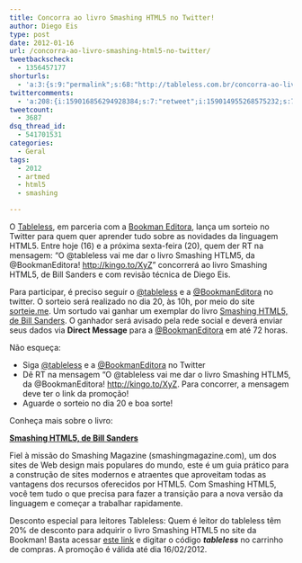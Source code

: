 ```yaml
---
title: Concorra ao livro Smashing HTML5 no Twitter!
author: Diego Eis
type: post
date: 2012-01-16
url: /concorra-ao-livro-smashing-html5-no-twitter/
tweetbackscheck:
  - 1356457177
shorturls:
  - 'a:3:{s:9:"permalink";s:68:"http://tableless.com.br/concorra-ao-livro-smashing-html5-no-twitter/";s:7:"tinyurl";s:26:"http://tinyurl.com/6we6xes";s:4:"isgd";s:19:"http://is.gd/0gV7uD";}'
twittercomments:
  - 'a:208:{i:159016856294928384;s:7:"retweet";i:159014955268575232;s:7:"retweet";i:159014210188226560;s:7:"retweet";i:159017187447803904;s:7:"retweet";i:159021737789505540;s:7:"retweet";i:159020790451408897;s:7:"retweet";i:159020352704487424;s:7:"retweet";i:159020007228051457;s:7:"retweet";i:159019697831030785;s:7:"retweet";i:159021855397789696;s:7:"retweet";i:159021834468200448;s:7:"retweet";i:159022178816376832;s:7:"retweet";i:159078866525233153;s:7:"retweet";i:159023057636302848;s:7:"retweet";i:159025545013772288;s:7:"retweet";i:159033029866692609;s:7:"retweet";i:159030538286530561;s:7:"retweet";i:159029558039937025;s:7:"retweet";i:159029417308471299;s:7:"retweet";i:159025884228108288;s:7:"retweet";i:159025646360735744;s:7:"retweet";i:159054848501886976;s:7:"retweet";i:159051432664895488;s:7:"retweet";i:159050515550973953;s:7:"retweet";i:159050503735615488;s:7:"retweet";i:159050503639142400;s:7:"retweet";i:159050503525900288;s:7:"retweet";i:159049376046657536;s:7:"retweet";i:159048829759520768;s:7:"retweet";i:159048724683829249;s:7:"retweet";i:159042479964946433;s:7:"retweet";i:159037435622330368;s:7:"retweet";i:159036226479980544;s:7:"retweet";i:159071384641880064;s:7:"retweet";i:159067672833822720;s:7:"retweet";i:159083887476211712;s:7:"retweet";i:159096019366326272;s:7:"retweet";i:159111744223051776;s:7:"retweet";i:159104418984378368;s:7:"retweet";i:159096322224427009;s:7:"retweet";i:159219548158042113;s:7:"retweet";i:159229601871179777;s:7:"retweet";i:159231160977854465;s:7:"retweet";i:159231082875723778;s:7:"retweet";i:159231001485246465;s:7:"retweet";i:159231531297161216;s:7:"retweet";i:159231435897708544;s:7:"retweet";i:159231409624596480;s:7:"retweet";i:159231378850983936;s:7:"retweet";i:159231374753140736;s:7:"retweet";i:159231262547124225;s:7:"retweet";i:159231232566231040;s:7:"retweet";i:159231177276915712;s:7:"retweet";i:159290727677968385;s:7:"retweet";i:159257875527647233;s:7:"retweet";i:159231707743141888;s:7:"retweet";i:159231655985418240;s:7:"retweet";i:159231641095639040;s:7:"retweet";i:159231858259918849;s:7:"retweet";i:159232456518672384;s:7:"retweet";i:159232656821854208;s:7:"retweet";i:159233452535840769;s:7:"retweet";i:159232870441943040;s:7:"retweet";i:159232594981031937;s:7:"retweet";i:159232561040719873;s:7:"retweet";i:159232500999262208;s:7:"retweet";i:159232322783285248;s:7:"retweet";i:159231681822339073;s:7:"retweet";i:159234097561083904;s:7:"retweet";i:159233602389946368;s:7:"retweet";i:159233517673398272;s:7:"retweet";i:159234432941834240;s:7:"retweet";i:159234275345051648;s:7:"retweet";i:159234271444353024;s:7:"retweet";i:159234127852347392;s:7:"retweet";i:159235129724776448;s:7:"retweet";i:159235116076507136;s:7:"retweet";i:159235830932717568;s:7:"retweet";i:159236793298984960;s:7:"retweet";i:159237067832963073;s:7:"retweet";i:159238037568630784;s:7:"retweet";i:159243677724712961;s:7:"retweet";i:159243097027526656;s:7:"retweet";i:159241466131136512;s:7:"retweet";i:159239937730936833;s:7:"retweet";i:159239470942658560;s:7:"retweet";i:159238769004912640;s:7:"retweet";i:159244756197703680;s:7:"retweet";i:159243717016952834;s:7:"retweet";i:159246171427192832;s:7:"retweet";i:159245360898916352;s:7:"retweet";i:159249011918897152;s:7:"retweet";i:159248903194165248;s:7:"retweet";i:159248376150507520;s:7:"retweet";i:159246350272311296;s:7:"retweet";i:159260898144436225;s:7:"retweet";i:159260131794759680;s:7:"retweet";i:159259903180013568;s:7:"retweet";i:159259864424644608;s:7:"retweet";i:159259447934455808;s:7:"retweet";i:159257640508198912;s:7:"retweet";i:159255572447899648;s:7:"retweet";i:159254207160004609;s:7:"retweet";i:159253765332021248;s:7:"retweet";i:159271662628515842;s:7:"retweet";i:159279326469173249;s:7:"retweet";i:159272648076046336;s:7:"retweet";i:159272220043132928;s:7:"retweet";i:159280525637468160;s:7:"retweet";i:159282922405363712;s:7:"retweet";i:159293222374490112;s:7:"retweet";i:159292673973428224;s:7:"retweet";i:159301410935144449;s:7:"retweet";i:159300784352272384;s:7:"retweet";i:159309189209010176;s:7:"retweet";i:159320237232238594;s:7:"retweet";i:159318614267281411;s:7:"retweet";i:159316504251334656;s:7:"retweet";i:159314697793966080;s:7:"retweet";i:159324758771646466;s:7:"retweet";i:159323973761511425;s:7:"retweet";i:159322894705504256;s:7:"retweet";i:159362551161962496;s:7:"retweet";i:159355306902687745;s:7:"retweet";i:159350665951453184;s:7:"retweet";i:159345104325320705;s:7:"retweet";i:159443138732244992;s:7:"retweet";i:159442365256433665;s:7:"retweet";i:159422385433493504;s:7:"retweet";i:159410147796598784;s:7:"retweet";i:159408910082654210;s:7:"retweet";i:159386877470834688;s:7:"retweet";i:159384522373337088;s:7:"retweet";i:159376423042293761;s:7:"retweet";i:159598500663922688;s:7:"retweet";i:159597467783008257;s:7:"retweet";i:159596823479193600;s:7:"retweet";i:159596770094088194;s:7:"retweet";i:159595668061696000;s:7:"retweet";i:159595477086642176;s:7:"retweet";i:159594909496651776;s:7:"retweet";i:159576803395121152;s:7:"retweet";i:159575504133947392;s:7:"retweet";i:159575452644679680;s:7:"retweet";i:159483126085713920;s:7:"retweet";i:159456899815833600;s:7:"retweet";i:159615331894177794;s:7:"retweet";i:159610835642236928;s:7:"retweet";i:159608039618519040;s:7:"retweet";i:159600093262127104;s:7:"retweet";i:159599675983405056;s:7:"retweet";i:159599286470983680;s:7:"retweet";i:159598793980002304;s:7:"retweet";i:159639439977611264;s:7:"retweet";i:159638474457227264;s:7:"retweet";i:159638426243702784;s:7:"retweet";i:159636864712720385;s:7:"retweet";i:159644510685626368;s:7:"retweet";i:159642709517275137;s:7:"retweet";i:159682315956666370;s:7:"retweet";i:159682322847903744;s:7:"retweet";i:159682319265972224;s:7:"retweet";i:159682325830057984;s:7:"retweet";i:160334016422227968;s:7:"retweet";i:160329063699972096;s:7:"retweet";i:159690634532364288;s:7:"retweet";i:159687561831399424;s:7:"retweet";i:159692192032628736;s:7:"retweet";i:159693966353252352;s:7:"retweet";i:160408208823943169;s:7:"retweet";i:160388454117675008;s:7:"retweet";i:160382185466114048;s:7:"retweet";i:160377143094808576;s:7:"retweet";i:160373007745957890;s:7:"retweet";i:160347390266703872;s:7:"retweet";i:160341147460452353;s:7:"retweet";i:160338710519484416;s:7:"retweet";i:160338455522574337;s:7:"retweet";i:160338433192112128;s:7:"retweet";i:160337185260843008;s:7:"retweet";i:160334613871476736;s:7:"retweet";i:160333725798891520;s:7:"retweet";i:160331477429653504;s:7:"retweet";i:160325568934592512;s:7:"retweet";i:160324996357570560;s:7:"retweet";i:160322548490440705;s:7:"retweet";i:160322158604718081;s:7:"retweet";i:160321876722331648;s:7:"retweet";i:160321419350261760;s:7:"retweet";i:160320798077370368;s:7:"retweet";i:160317333104103424;s:7:"retweet";i:160053425713852416;s:7:"retweet";i:160051572183805953;s:7:"retweet";i:160036704449871873;s:7:"retweet";i:160036641753411584;s:7:"retweet";i:160033733183934466;s:7:"retweet";i:160032512528236544;s:7:"retweet";i:160031283467132928;s:7:"retweet";i:159984510828679168;s:7:"retweet";i:159983129896034304;s:7:"retweet";i:159980658914103296;s:7:"retweet";i:159974699596660736;s:7:"retweet";i:159793055526944768;s:7:"retweet";i:159713161921040384;s:7:"retweet";i:159707302214107136;s:7:"retweet";i:159701957680955392;s:7:"retweet";i:159696332595015680;s:7:"retweet";i:165537753818337280;s:7:"retweet";}'
tweetcount:
  - 3687
dsq_thread_id:
  - 541701531
categories:
  - Geral
tags:
  - 2012
  - artmed
  - html5
  - smashing

---
```

O [Tableless][1], em parceria com a [Bookman Editora][2], lança um sorteio no Twitter para quem quer aprender tudo sobre as novidades da linguagem HTML5. Entre hoje (16) e a próxima sexta-feira (20), quem der RT na mensagem: “O @tableless vai me dar o livro Smashing HTLM5, da @BookmanEditora! <http://kingo.to/XyZ>” concorrerá ao livro Smashing HTML5, de Bill Sanders e com revisão técnica de Diego Eis.

Para participar, é preciso seguir o [@tableless][3] e a [@BookmanEditora][4] no twitter. O sorteio será realizado no dia 20, às 10h, por meio do site [sorteie.me][5]. Um sortudo vai ganhar um exemplar do livro [Smashing HTML5, de Bill Sanders][6]. O ganhador será avisado pela rede social e deverá enviar seus dados via **Direct Message** para a [@BookmanEditora][4] em até 72 horas.

Não esqueça:

  * Siga [@tableless][3] e a [@BookmanEditora][4] no Twitter
  * Dê RT na mensagem &#8220;O @tableless vai me dar o livro Smashing HTLM5, da @BookmanEditora! <http://kingo.to/XyZ>. Para concorrer, a mensagem deve ter o link da promoção!
  * Aguarde o sorteio no dia 20 e boa sorte!

Conheça mais sobre o livro:
  
**[Smashing HTML5, de Bill Sanders][6]**
  
Fiel à missão do Smashing Magazine (smashingmagazine.com), um dos sites de Web design mais populares do mundo, este é um guia prático para a construção de sites modernos e atraentes que aproveitam todas as vantagens dos recursos oferecidos por HTML5. Com Smashing HTML5, você tem tudo o que precisa para fazer a transição para a nova versão da linguagem e começar a trabalhar rapidamente.

Desconto especial para leitores Tableless: Quem é leitor do tableless têm 20% de desconto para adquirir o livro Smashing HTML5 no site da Bookman! Basta acessar [este link][6] e digitar o código **_tableless_** no carrinho de compras. A promoção é válida até dia 16/02/2012.

 [1]: http://tableless.com.br/
 [2]: http://www.grupoa.com.br/site/default.aspx?utm_source=TablelessComBr&utm_medium=postLink&utm_campaign=LivroHTML5
 [3]: https://twitter.com/#!/tableless/
 [4]: https://twitter.com/#!/BookmanEditora
 [5]: http://beta.sorteie.me/
 [6]: http://www.grupoa.com.br/site/exatas-sociais-e-aplicadas/2/99/104/5918/5919/0/smashing-html5.aspx?utm_source=TablelessComBr&utm_medium=postLink&utm_campaign=LivroHTML5